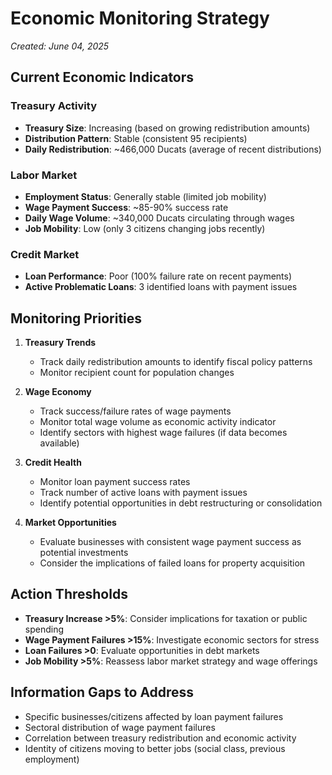 # Economic Monitoring Strategy
*Created: June 04, 2025*

## Current Economic Indicators

### Treasury Activity
- **Treasury Size**: Increasing (based on growing redistribution amounts)
- **Distribution Pattern**: Stable (consistent 95 recipients)
- **Daily Redistribution**: ~466,000 Ducats (average of recent distributions)

### Labor Market
- **Employment Status**: Generally stable (limited job mobility)
- **Wage Payment Success**: ~85-90% success rate
- **Daily Wage Volume**: ~340,000 Ducats circulating through wages
- **Job Mobility**: Low (only 3 citizens changing jobs recently)

### Credit Market
- **Loan Performance**: Poor (100% failure rate on recent payments)
- **Active Problematic Loans**: 3 identified loans with payment issues

## Monitoring Priorities

1. **Treasury Trends**
   - Track daily redistribution amounts to identify fiscal policy patterns
   - Monitor recipient count for population changes

2. **Wage Economy**
   - Track success/failure rates of wage payments
   - Monitor total wage volume as economic activity indicator
   - Identify sectors with highest wage failures (if data becomes available)

3. **Credit Health**
   - Monitor loan payment success rates
   - Track number of active loans with payment issues
   - Identify potential opportunities in debt restructuring or consolidation

4. **Market Opportunities**
   - Evaluate businesses with consistent wage payment success as potential investments
   - Consider the implications of failed loans for property acquisition

## Action Thresholds

- **Treasury Increase >5%**: Consider implications for taxation or public spending
- **Wage Payment Failures >15%**: Investigate economic sectors for stress
- **Loan Failures >0**: Evaluate opportunities in debt markets
- **Job Mobility >5%**: Reassess labor market strategy and wage offerings

## Information Gaps to Address

- Specific businesses/citizens affected by loan payment failures
- Sectoral distribution of wage payment failures
- Correlation between treasury redistribution and economic activity
- Identity of citizens moving to better jobs (social class, previous employment)
